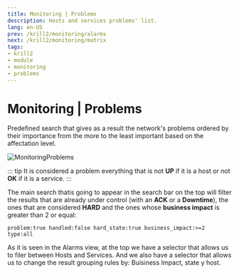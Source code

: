 ```yaml
---
title: Monitoring | Problems
description: Hosts and services problems' list.
lang: en-US
prev: /krill2/monitoring/alarms
next: /krill2/monitoring/matrix
tags:
- krill2
- module
- monitoring
- problems
---
```

# Monitoring | Problems

Predefined search that gives as a result the network's problems ordered by their importance from the more to the least important based on the affectation level.

![MonitoringProblems](@images/krill2/monitoring/0201.png)

::: tip
It is considered a problem everything that is not **UP** if it is a host or not **OK** if it is a service.
:::

The main search thatis going to appear in the search bar on the top will filter the results that are already under control (with an **ACK** or a **Downtime**), the ones that are considered **HARD** and the ones whose **business impact** is greater than 2 or equal: 

```
problem:true handled:false hard_state:true business_impact:>=2 type:all
```

As it is seen in the Alarms view, at the top we have a selector that allows us to filer between Hosts and Services. And we also have a selector that allows us to change the result grouping rules by: Buisiness Impact, state y host.
